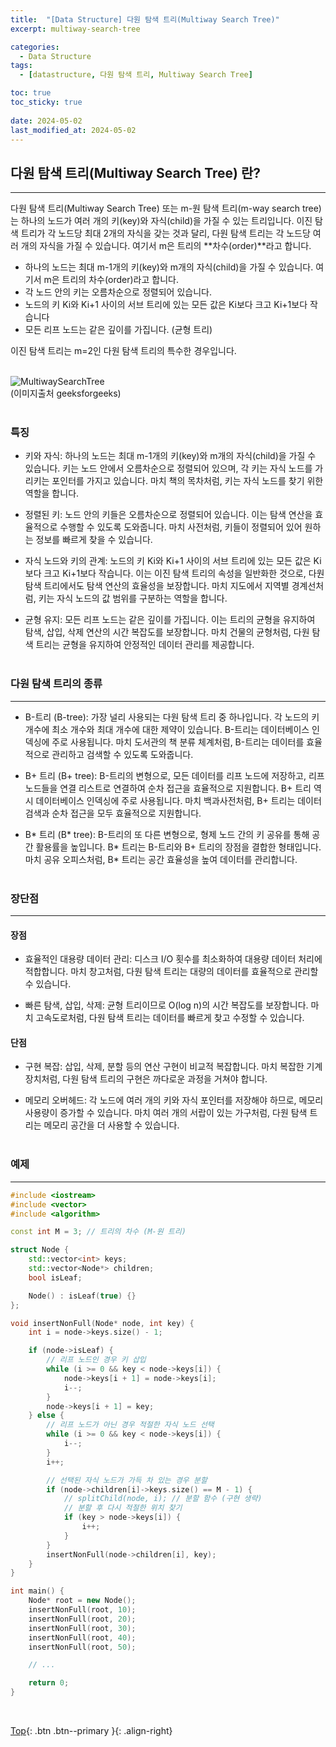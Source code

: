 ```yaml
---
title:  "[Data Structure] 다원 탐색 트리(Multiway Search Tree)"
excerpt: multiway-search-tree

categories:
  - Data Structure
tags:
  - [datastructure, 다원 탐색 트리, Multiway Search Tree]

toc: true
toc_sticky: true
 
date: 2024-05-02
last_modified_at: 2024-05-02
---
```


## 다원 탐색 트리(Multiway Search Tree) 란?
---
다원 탐색 트리(Multiway Search Tree) 또는 m-원 탐색 트리(m-way search tree)는 하나의 노드가 여러 개의 키(key)와 자식(child)을 가질 수 있는 트리입니다. 이진 탐색 트리가 각 노드당 최대 2개의 자식을 갖는 것과 달리, 다원 탐색 트리는 각 노드당 여러 개의 자식을 가질 수 있습니다. 여기서 m은 트리의 **차수(order)**라고 합니다.<br>

* 하나의 노드는 최대 m-1개의 키(key)와 m개의 자식(child)을 가질 수 있습니다. 여기서 m은 트리의 차수(order)라고 합니다.
* 각 노드 안의 키는 오름차순으로 정렬되어 있습니다.
* 노드의 키 Ki와 Ki+1 사이의 서브 트리에 있는 모든 값은 Ki보다 크고 Ki+1보다 작습니다
* 모든 리프 노드는 같은 깊이를 가집니다. (균형 트리)

이진 탐색 트리는 m=2인 다원 탐색 트리의 특수한 경우입니다.<br><br>

![MultiwaySearchTree](https://github.com/user-attachments/assets/263061a1-5a57-44ae-b19c-7dd7f72a2795)<br>
(이미지출처 geeksforgeeks)
<br><br>

### 특징
* 키와 자식: 하나의 노드는 최대 m-1개의 키(key)와 m개의 자식(child)을 가질 수 있습니다. 키는 노드 안에서 오름차순으로 정렬되어 있으며, 각 키는 자식 노드를 가리키는 포인터를 가지고 있습니다. 마치 책의 목차처럼, 키는 자식 노드를 찾기 위한 역할을 합니다.
* 정렬된 키: 노드 안의 키들은 오름차순으로 정렬되어 있습니다. 이는 탐색 연산을 효율적으로 수행할 수 있도록 도와줍니다. 마치 사전처럼, 키들이 정렬되어 있어 원하는 정보를 빠르게 찾을 수 있습니다.

* 자식 노드와 키의 관계: 노드의 키 Ki와 Ki+1 사이의 서브 트리에 있는 모든 값은 Ki보다 크고 Ki+1보다 작습니다. 이는 이진 탐색 트리의 속성을 일반화한 것으로, 다원 탐색 트리에서도 탐색 연산의 효율성을 보장합니다. 마치 지도에서 지역별 경계선처럼, 키는 자식 노드의 값 범위를 구분하는 역할을 합니다.

* 균형 유지: 모든 리프 노드는 같은 깊이를 가집니다. 이는 트리의 균형을 유지하여 탐색, 삽입, 삭제 연산의 시간 복잡도를 보장합니다. 마치 건물의 균형처럼, 다원 탐색 트리는 균형을 유지하여 안정적인 데이터 관리를 제공합니다.
<br><br>

### 다원 탐색 트리의 종류
---
* B-트리 (B-tree): 가장 널리 사용되는 다원 탐색 트리 중 하나입니다. 각 노드의 키 개수에 최소 개수와 최대 개수에 대한 제약이 있습니다. B-트리는 데이터베이스 인덱싱에 주로 사용됩니다. 마치 도서관의 책 분류 체계처럼, B-트리는 데이터를 효율적으로 관리하고 검색할 수 있도록 도와줍니다.

* B+ 트리 (B+ tree): B-트리의 변형으로, 모든 데이터를 리프 노드에 저장하고, 리프 노드들을 연결 리스트로 연결하여 순차 접근을 효율적으로 지원합니다. B+ 트리 역시 데이터베이스 인덱싱에 주로 사용됩니다. 마치 백과사전처럼, B+ 트리는 데이터 검색과 순차 접근을 모두 효율적으로 지원합니다.

* B* 트리 (B* tree): B-트리의 또 다른 변형으로, 형제 노드 간의 키 공유를 통해 공간 활용률을 높입니다. B* 트리는 B-트리와 B+ 트리의 장점을 결합한 형태입니다. 마치 공유 오피스처럼, B* 트리는 공간 효율성을 높여 데이터를 관리합니다.
<br><br>

### 장단점
---
#### 장점
* 효율적인 대용량 데이터 관리: 디스크 I/O 횟수를 최소화하여 대용량 데이터 처리에 적합합니다. 마치 창고처럼, 다원 탐색 트리는 대량의 데이터를 효율적으로 관리할 수 있습니다.

* 빠른 탐색, 삽입, 삭제: 균형 트리이므로 O(log n)의 시간 복잡도를 보장합니다. 마치 고속도로처럼, 다원 탐색 트리는 데이터를 빠르게 찾고 수정할 수 있습니다.

#### 단점
* 구현 복잡: 삽입, 삭제, 분할 등의 연산 구현이 비교적 복잡합니다. 마치 복잡한 기계 장치처럼, 다원 탐색 트리의 구현은 까다로운 과정을 거쳐야 합니다.

* 메모리 오버헤드: 각 노드에 여러 개의 키와 자식 포인터를 저장해야 하므로, 메모리 사용량이 증가할 수 있습니다. 마치 여러 개의 서랍이 있는 가구처럼, 다원 탐색 트리는 메모리 공간을 더 사용할 수 있습니다.
<br><br>

### 예제
---

```C++
#include <iostream>
#include <vector>
#include <algorithm>

const int M = 3; // 트리의 차수 (M-원 트리)

struct Node {
    std::vector<int> keys;
    std::vector<Node*> children;
    bool isLeaf;

    Node() : isLeaf(true) {}
};

void insertNonFull(Node* node, int key) {
    int i = node->keys.size() - 1;

    if (node->isLeaf) {
        // 리프 노드인 경우 키 삽입
        while (i >= 0 && key < node->keys[i]) {
            node->keys[i + 1] = node->keys[i];
            i--;
        }
        node->keys[i + 1] = key;
    } else {
        // 리프 노드가 아닌 경우 적절한 자식 노드 선택
        while (i >= 0 && key < node->keys[i]) {
            i--;
        }
        i++;

        // 선택된 자식 노드가 가득 차 있는 경우 분할
        if (node->children[i]->keys.size() == M - 1) {
            // splitChild(node, i); // 분할 함수 (구현 생략)
            // 분할 후 다시 적절한 위치 찾기
            if (key > node->keys[i]) {
                i++;
            }
        }
        insertNonFull(node->children[i], key);
    }
}

int main() {
    Node* root = new Node();
    insertNonFull(root, 10);
    insertNonFull(root, 20);
    insertNonFull(root, 30);
    insertNonFull(root, 40);
    insertNonFull(root, 50);

    // ...

    return 0;
}
```
<br>

[Top](#){: .btn .btn--primary }{: .align-right}
